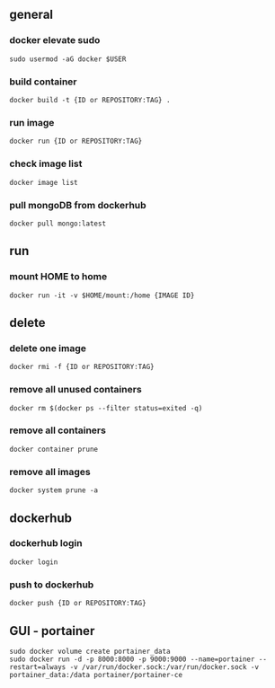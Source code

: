 ## general
### docker elevate sudo
    sudo usermod -aG docker $USER
### build container
    docker build -t {ID or REPOSITORY:TAG} .
### run image
    docker run {ID or REPOSITORY:TAG}
### check image list
    docker image list
### pull mongoDB from dockerhub
    docker pull mongo:latest
    
## run
### mount HOME to home
    docker run -it -v $HOME/mount:/home {IMAGE ID}

## delete
### delete one image
    docker rmi -f {ID or REPOSITORY:TAG}
### remove all unused containers
    docker rm $(docker ps --filter status=exited -q)
### remove all containers
    docker container prune
### remove all images
    docker system prune -a
    
## dockerhub
### dockerhub login
    docker login
### push to dockerhub
    docker push {ID or REPOSITORY:TAG}
## GUI - portainer
    sudo docker volume create portainer_data
    sudo docker run -d -p 8000:8000 -p 9000:9000 --name=portainer --restart=always -v /var/run/docker.sock:/var/run/docker.sock -v portainer_data:/data portainer/portainer-ce
    
